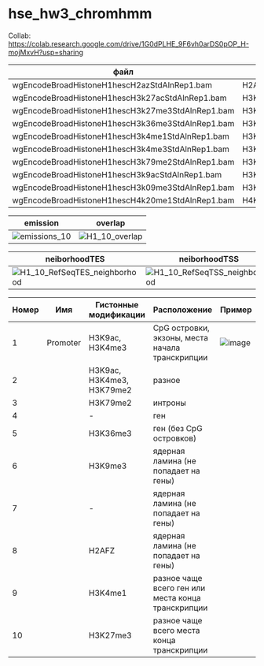 # hse_hw3_chromhmm
Collab: https://colab.research.google.com/drive/1G0dPLHE_9F6vh0arDS0pOP_H-mojMxvH?usp=sharing

файл | имя
---|---
wgEncodeBroadHistoneH1hescH2azStdAlnRep1.bam | H2AFZ
wgEncodeBroadHistoneH1hescH3k27acStdAlnRep1.bam | H3K27ac
wgEncodeBroadHistoneH1hescH3k27me3StdAlnRep1.bam | H3K27me3
wgEncodeBroadHistoneH1hescH3k36me3StdAlnRep1.bam | H3K36me3
wgEncodeBroadHistoneH1hescH3k4me1StdAlnRep1.bam | H3K4me1
wgEncodeBroadHistoneH1hescH3k4me3StdAlnRep1.bam | H3K4me3
wgEncodeBroadHistoneH1hescH3k79me2StdAlnRep1.bam | H3K79me2
wgEncodeBroadHistoneH1hescH3k9acStdAlnRep1.bam | H3K9ac
wgEncodeBroadHistoneH1hescH3k09me3StdAlnRep1.bam | H3K9me3
wgEncodeBroadHistoneH1hescH4k20me1StdAlnRep1.bam | H4K20me1

emission | overlap 
---|---
![emissions_10](https://user-images.githubusercontent.com/103137801/230792911-fcf6812a-8a7e-4373-a292-7d326e4af139.png) | ![H1_10_overlap](https://user-images.githubusercontent.com/103137801/230792921-17275109-b657-4d90-9d9c-12a84fd68523.png) 

 neiborhoodTES | neiborhoodTSS | transition
---|---|---
![H1_10_RefSeqTES_neighborhood](https://user-images.githubusercontent.com/103137801/230792934-f92f1b17-c978-4dbd-9bdf-29f92fb8256c.png) | ![H1_10_RefSeqTSS_neighborhood](https://user-images.githubusercontent.com/103137801/230793029-76296a70-2641-43a9-82af-15fa51f30241.png) | ![transitions_10](https://user-images.githubusercontent.com/103137801/230793038-2cf3457a-f9db-4b7b-9ff0-8570a8fd236e.png)


Номер | Имя | Гистонные модификации | Расположение | Пример
---|---|---|---|---
1| Promoter |  H3K9ac, H3K4me3 | CpG островки, экзоны, места начала транскрипции | ![image](https://user-images.githubusercontent.com/103137801/230794242-8879c10b-6a41-4fc2-bdde-e3695bf72028.png)
2|  |  H3K9ac, H3K4me3, H3K79me2 | разное | 
3|  |  H3K79me2 | интроны |
4|  | - | ген |
5|  |  H3K36me3 | ген (без CpG островков) |
6|  |  H3K9me3 | ядерная ламина (не попадает на гены) |
7|  | - | ядерная ламина (не попадает на гены) |
8|  |  H2AFZ | ядерная ламина (не попадает на гены) |
9|  |  H3K4me1 | разное чаще всего ген или места конца транскрипции|
10|  |  H3K27me3 | разное чаще всего места конца транскрипции|
